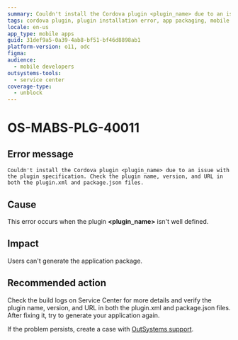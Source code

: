 ```yaml
---
summary: Couldn't install the Cordova plugin <plugin_name> due to an issue with the plugin specification. Check the plugin name, version, and URL in both the plugin.xml and package.json files.
tags: cordova plugin, plugin installation error, app packaging, mobile app development, outsystems
locale: en-us
app_type: mobile apps
guid: 31def9a5-0a39-4ab8-bf51-bf46d8898ab1
platform-version: o11, odc
figma:
audience:
  - mobile developers
outsystems-tools:
  - service center
coverage-type:
  - unblock
---
```


# OS-MABS-PLG-40011

## Error message

`Couldn't install the Cordova plugin <plugin_name> due to an issue with the
plugin specification. Check the plugin name, version, and URL in both the
plugin.xml and package.json files.`

## Cause

This error occurs when the plugin **&lt;plugin_name&gt;** isn't well defined.

## Impact

Users can't generate the application package.

## Recommended action

Check the build logs on Service Center for more details and verify the plugin
name, version, and URL in both the plugin.xml and package.json files. After fixing
it, try to generate your application again.

If the problem persists, create a case with [OutSystems
support](https://www.outsystems.com/support/portal/open-support-case?ErrorCode=OS-MABS-PLG-40011).

